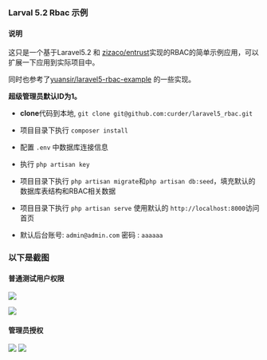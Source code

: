 ### Larval 5.2 Rbac 示例
#### 说明
这只是一个基于Laravel5.2 和 [zizaco/entrust](https://github.com/Zizaco/entrust "zizaco/entrust")实现的RBAC的简单示例应用，可以扩展一下应用到实际项目中。

同时也参考了[yuansir/laravel5-rbac-example](https://github.com/yuansir/laravel5-rbac-example) 的一些实现。

**超级管理员默认ID为1。**

- **clone**代码到本地, `git clone git@github.com:curder/laravel5_rbac.git`

- 项目目录下执行 `composer install`

- 配置 `.env` 中数据库连接信息

- 执行 `php artisan key`

- 项目目录下执行 `php artisan migrate`和`php artisan db:seed`，填充默认的数据库表结构和RBAC相关数据

- 项目目录下执行 `php artisan serve` 使用默认的 `http://localhost:8000`访问首页

- 默认后台账号: `admin@admin.com` 密码 : `aaaaaa`

### 以下是截图

#### 普通测试用户权限

![](https://raw.githubusercontent.com/curder/laravel5_rbac/master/public/static/admin/images/01.jpg)

![](https://raw.githubusercontent.com/curder/laravel5_rbac/master/public/static/admin/images/forbidden.jpg)


#### 管理员授权

![](https://raw.githubusercontent.com/curder/laravel5_rbac/master/public/static/admin/images/02.jpg)
![](https://raw.githubusercontent.com/curder/laravel5_rbac/master/public/static/admin/images/03.jpg)





